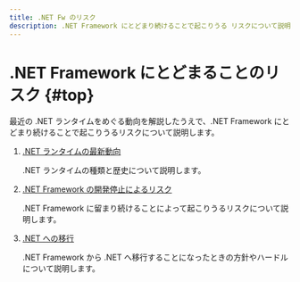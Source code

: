 ```yaml
---
title: .NET Fw のリスク
description: .NET Framework にとどまり続けることで起こりうる リスクについて説明します。
---
```


# .NET Framework にとどまることのリスク {#top}

最近の .NET ランタイムをめぐる動向を解説したうえで、.NET Framework にとどまり続けることで起こりうるリスクについて説明します。

1. [.NET ランタイムの最新動向](dotnet-runtime-trends.md)

    .NET ランタイムの種類と歴史について説明します。

1. [.NET Framework の開発停止によるリスク](risk-of-dotnet-framework.md)

    .NET Framework に留まり続けることによって起こりうるリスクについて説明します。

1. [.NET への移行](migration-to-dotnet.md)

    .NET Framework から .NET へ移行することになったときの方針やハードルについて説明します。
